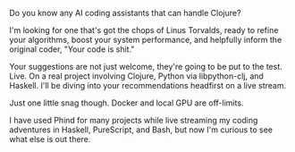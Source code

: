 Do you know any AI coding assistants that can handle Clojure?

I'm looking for one that's got the chops of Linus Torvalds, ready to refine your algorithms, boost your system performance, and helpfully inform the original coder, "Your code is shit."

Your suggestions are not just welcome, they're going to be put to the test. Live. On a real project involving Clojure, Python via libpython-clj, and Haskell. I'll be diving into your recommendations headfirst on a live stream.

Just one little snag though. Docker and local GPU are off-limits.

I have used Phind for many projects while live streaming my coding adventures in Haskell, PureScript, and Bash, but now I'm curious to see what else is out there.
